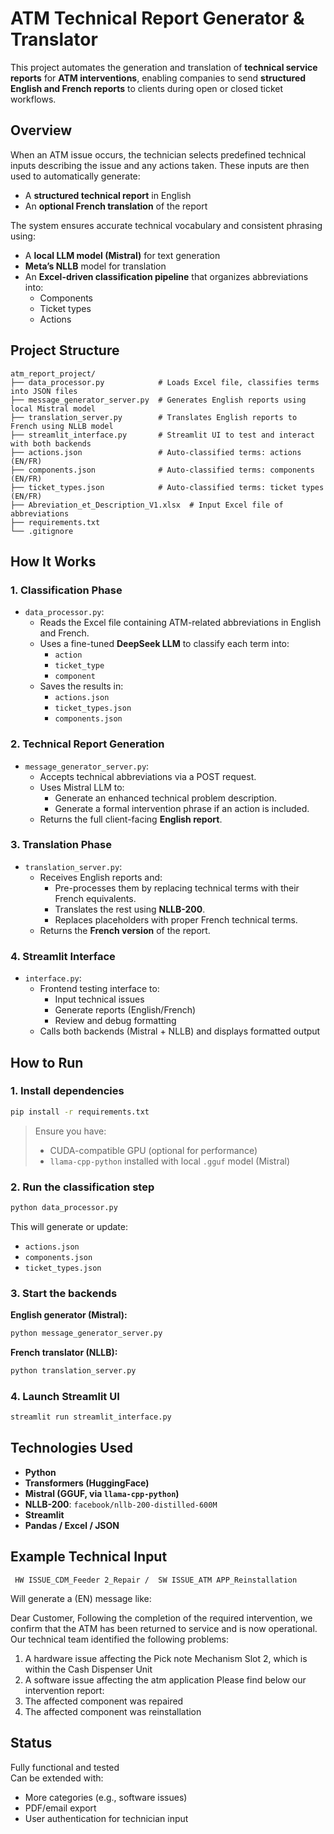 
# ATM Technical Report Generator & Translator

This project automates the generation and translation of **technical service reports** for **ATM interventions**, enabling companies to send **structured English and French reports** to clients during open or closed ticket workflows.

## Overview

When an ATM issue occurs, the technician selects predefined technical inputs describing the issue and any actions taken. These inputs are then used to automatically generate:

- A **structured technical report** in English
- An **optional French translation** of the report

The system ensures accurate technical vocabulary and consistent phrasing using:
- A **local LLM model (Mistral)** for text generation
- **Meta’s NLLB** model for translation
- An **Excel-driven classification pipeline** that organizes abbreviations into:
  - Components
  - Ticket types
  - Actions

## Project Structure

```
atm_report_project/
├── data_processor.py            # Loads Excel file, classifies terms into JSON files
├── message_generator_server.py  # Generates English reports using local Mistral model
├── translation_server.py        # Translates English reports to French using NLLB model
├── streamlit_interface.py       # Streamlit UI to test and interact with both backends
├── actions.json                 # Auto-classified terms: actions (EN/FR)
├── components.json              # Auto-classified terms: components (EN/FR)
├── ticket_types.json            # Auto-classified terms: ticket types (EN/FR)
├── Abreviation_et_Description_V1.xlsx  # Input Excel file of abbreviations
├── requirements.txt
└── .gitignore
```

##  How It Works

### 1. Classification Phase
- `data_processor.py`:
  - Reads the Excel file containing ATM-related abbreviations in English and French.
  - Uses a fine-tuned **DeepSeek LLM** to classify each term into:
    - `action`
    - `ticket_type`
    - `component`
  - Saves the results in:
    - `actions.json`
    - `ticket_types.json`
    - `components.json`

### 2. Technical Report Generation
- `message_generator_server.py`:
  - Accepts technical abbreviations via a POST request.
  - Uses Mistral LLM to:
    - Generate an enhanced technical problem description.
    - Generate a formal intervention phrase if an action is included.
  - Returns the full client-facing **English report**.

### 3. Translation Phase
- `translation_server.py`:
  - Receives English reports and:
    - Pre-processes them by replacing technical terms with their French equivalents.
    - Translates the rest using **NLLB-200**.
    - Replaces placeholders with proper French technical terms.
  - Returns the **French version** of the report.

### 4. Streamlit Interface
- `interface.py`:
  - Frontend testing interface to:
    - Input technical issues
    - Generate reports (English/French)
    - Review and debug formatting
  - Calls both backends (Mistral + NLLB) and displays formatted output

## How to Run

### 1. Install dependencies

```bash
pip install -r requirements.txt
```

> Ensure you have:
> - CUDA-compatible GPU (optional for performance)
> - `llama-cpp-python` installed with local `.gguf` model (Mistral)

### 2. Run the classification step

```bash
python data_processor.py
```

This will generate or update:
- `actions.json`
- `components.json`
- `ticket_types.json`

### 3. Start the backends

**English generator (Mistral):**
```bash
python message_generator_server.py
```

**French translator (NLLB):**
```bash
python translation_server.py
```

### 4. Launch Streamlit UI
```bash
streamlit run streamlit_interface.py
```

##  Technologies Used

- **Python**
- **Transformers (HuggingFace)**
- **Mistral (GGUF, via `llama-cpp-python`)**
- **NLLB-200**: `facebook/nllb-200-distilled-600M`
- **Streamlit**
- **Pandas / Excel / JSON**

##  Example Technical Input

```
 HW ISSUE_CDM_Feeder 2_Repair /  SW ISSUE_ATM APP_Reinstallation
```

Will generate a (EN) message like:

Dear Customer,
Following the completion of the required intervention, we confirm that the ATM has been returned to service and is now operational.
Our technical team identified the following problems:
1. A hardware issue affecting the Pick note Mechanism Slot 2, which is within the Cash Dispenser Unit
2. A software issue affecting the atm application
Please find below our intervention report:
1. The affected component was repaired
2. The affected component was reinstallation

##  Status

 Fully functional and tested  
 Can be extended with:
- More categories (e.g., software issues)
- PDF/email export
- User authentication for technician input
